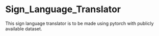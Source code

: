 # Sign_Language_Translator
This sign language translator is to be made using pytorch with publicly available dataset.
